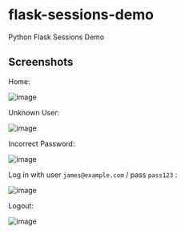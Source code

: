 # flask-sessions-demo
Python Flask Sessions Demo

## Screenshots

Home:

![image](https://user-images.githubusercontent.com/567298/57758065-27e79980-76f7-11e9-866f-5c39ae6c78a1.png)

Unknown User:

![image](https://user-images.githubusercontent.com/567298/57758092-3766e280-76f7-11e9-8c7a-221101bf0100.png)

Incorrect Password:

![image](https://user-images.githubusercontent.com/567298/57758146-4f3e6680-76f7-11e9-99c1-99f9e1232981.png)

Log in with user `james@example.com` / pass `pass123` :

![image](https://user-images.githubusercontent.com/567298/57758337-bf4cec80-76f7-11e9-8d9a-4b0c9362bf01.png)

Logout:

![image](https://user-images.githubusercontent.com/567298/57758290-a2b0b480-76f7-11e9-8a3b-9bca4ecd225c.png)
